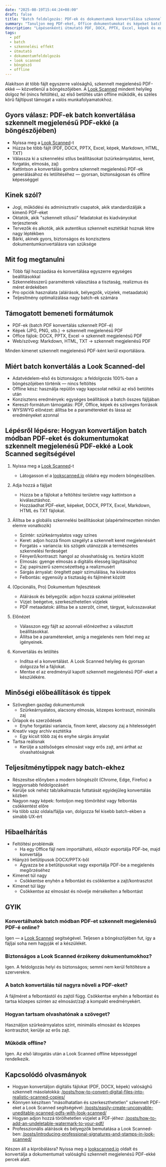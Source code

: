 ```yaml
---
date: "2025-08-19T15:44:24+08:00"
draft: false
title: "Batch feldolgozás: PDF-ek és dokumentumok konvertálása szkennelt megjelenésű PDF-ekké (Look Scanned)"
summary: "Tanuljon meg PDF-eket, Office dokumentumokat és képeket batch módon konvertálni valósághű szkennelt megjelenésű PDF-ekké a Look Scanned segítségével — mindent a böngészőjében, teljes adatvédelemmel."
description: "Lépésenkénti útmutató PDF, DOCX, PPTX, Excel, képek és egyebek batch konvertálásához szkennelt megjelenésű PDF-ekké a Look Scanned használatával. Helyi, gyors és adatvédelem-központú."
tags:
  - pdf
  - batch
  - szkennelési effekt
  - útmutató
  - dokumentumfeldolgozás
  - look scanned
  - böngésző
  - offline
---
```


Alakítson át több fájlt egyszerre valósághű, szkennelt megjelenésű PDF-ekké — közvetlenül a böngészőjében. A [Look Scanned](https://lookscanned.io) mindent helyileg dolgoz fel (nincs feltöltés), az első betöltés után offline működik, és széles körű fájltípust támogat a valós munkafolyamatokhoz.

## Gyors válasz: PDF-ek batch konvertálása szkennelt megjelenésű PDF-ekké (a böngészőjében)

- Nyissa meg a [Look Scanned](https://lookscanned.io)-t
- Húzza be több fájlt (PDF, DOCX, PPTX, Excel, képek, Markdown, HTML, TXT)
- Válassza ki a szkennelési stílus beállításokat (szürkeárnyalatos, keret, forgatás, elmosás, zaj)
- Kattintson a konvertálás gombra szkennelt megjelenésű PDF-ek generálásához és letöltéséhez — gyorsan, biztonságosan és offline képességgel

## Kinek szól?

- Jogi, működési és adminisztratív csapatok, akik standardizálják a kimenő PDF-eket
- Oktatók, akik "szkennelt stílusú" feladatokat és kiadványokat terjesztenek
- Tervezők és alkotók, akik autentikus szkennelt esztétikát hoznak létre nagy léptékben
- Bárki, akinek gyors, biztonságos és konzisztens dokumentumkonvertálásra van szüksége

## Mit fog megtanulni

- Több fájl hozzáadása és konvertálása egyszerre egységes beállításokkal
- Szkennelésszerű paraméterek választása a tisztaság, realizmus és méret érdekében
- Pro opciók használata (aláírások, bélyegzők, vízjelek, metaadatok)
- Teljesítmény optimalizálása nagy batch-ek számára

## Támogatott bemeneti formátumok

- PDF-ek (batch PDF konvertálás szkennelt PDF-é)
- Képek (JPG, PNG, stb.) → szkennelt megjelenésű PDF
- Office fájlok: DOCX, PPTX, Excel → szkennelt megjelenésű PDF
- Web/szöveg: Markdown, HTML, TXT → szkennelt megjelenésű PDF

Minden kimenet szkennelt megjelenésű PDF-ként kerül exportálásra.

## Miért batch konvertálás a Look Scanned-del

- Adatvédelem-első és biztonságos: a feldolgozás 100%-ban a böngészőjében történik — nincs feltöltés
- Offline kész: használja repülőn vagy kapcsolat nélkül az első betöltés után
- Konzisztens eredmények: egységes beállítások a batch összes fájljában
- Kereszt-formátum támogatás: PDF, Office, képek és szöveges források
- WYSIWYG előnézet: állítsa be a paramétereket és lássa az eredményeket azonnal

## Lépésről lépésre: Hogyan konvertáljon batch módban PDF-eket és dokumentumokat szkennelt megjelenésű PDF-ekké a Look Scanned segítségével

1. Nyissa meg a [Look Scanned](https://lookscanned.io)-t
   - Látogasson el a [lookscanned.io](https://lookscanned.io) oldalra egy modern böngészőben.

2. Adja hozzá a fájljait
   - Húzza be a fájlokat a feltöltési területre vagy kattintson a kiválasztáshoz.
   - Hozzáadhat PDF-eket, képeket, DOCX, PPTX, Excel, Markdown, HTML és TXT fájlokat.

3. Állítsa be a globális szkennelési beállításokat (alapértelmezetten minden elemre vonatkozik)
   - Színtér: szürkeárnyalatos vagy színes
   - Keret: adjon hozzá finom szegélyt a szkennelt keret megjelenésért
   - Forgatás + variancia: kis szögek utánozzák a természetes szkennelési ferdeséget
   - Fényerő/kontraszt: hangol az olvashatóság vs. textúra között
   - Elmosás: gyenge elmosás a digitális élesség lágyításához
   - Zaj: papírszerű szemcsézettség a realizmusért
   - Sárgás árnyalat: öregített papír szimulálása, ha kívánatos
   - Felbontás: egyensúly a tisztaság és fájlméret között

4. (Opcionális, Pro) Dokumentum fejlesztések
   - Aláírások és bélyegzők: adjon hozzá szakmai jelöléseket
   - Vízjel: beégetve, szerkeszthetetlen vízjelek
   - PDF metaadatok: állítsa be a szerzőt, címet, tárgyat, kulcsszavakat

5. Előnézet
   - Válasszon egy fájlt az azonnali előnézethez a választott beállításokkal.
   - Állítsa be a paramétereket, amíg a megjelenés nem felel meg az igényeinek.

6. Konvertálás és letöltés
   - Indítsa el a konvertálást. A Look Scanned helyileg és gyorsan dolgozza fel a fájlokat.
   - Mentse el az eredményül kapott szkennelt megjelenésű PDF-eket a készülékére.

## Minőségi előbeállítások és tippek

- Szövegben gazdag dokumentumok
  - Szürkeárnyalatos, alacsony elmosás, közepes kontraszt, minimális zaj
- Űrlapok és szerződések
  - Enyhe forgatási variancia, finom keret, alacsony zaj a hitelességért
- Kreatív vagy archív esztétika
  - Egy kicsit több zaj és enyhe sárgás árnyalat
- Tartsa reálisnak
  - Kerülje a szélsőséges elmosást vagy erős zajt, ami árthat az olvashatóságnak

## Teljesítménytippek nagy batch-ekhez

- Részesítse előnyben a modern böngészőt (Chrome, Edge, Firefox) a leggyorsabb feldolgozásért
- Kerülje sok nehéz tab/alkalmazás futtatását egyidejűleg konvertálás közben
- Nagyon nagy képek: fontoljon meg tömörítést vagy felbontás csökkentést előre
- Ha több száz oldala/fájlja van, dolgozza fel kisebb batch-ekben a simább UX-ért

## Hibaelhárítás

- Feltöltési problémák
  - Ha egy Office fájl nem importálható, először exportálja PDF-be, majd konvertálja
- Hiányzó betűtípusok DOCX/PPTX-ből
  - Ágyazza be a betűtípusokat vagy exportálja PDF-be a megjelenés megőrzéséhez
- Kimenet túl nagy
  - Csökkentse enyhén a felbontást és csökkentse a zajt/kontrasztot
- Kimenet túl lágy
  - Csökkentse az elmosást és növelje mérsékelten a felbontást

## GYIK

### Konvertálhatok batch módban PDF-et szkennelt megjelenésű PDF-é online?
Igen — a [Look Scanned](https://lookscanned.io) segítségével. Teljesen a böngészőjében fut, így a fájljai soha nem hagyják el a készülékét.

### Biztonságos a Look Scanned érzékeny dokumentumokhoz?
Igen. A feldolgozás helyi és biztonságos; semmi nem kerül feltöltésre a szerverekre.

### A batch konvertálás túl nagyra növeli a PDF-eket?
A fájlméret a felbontástól és zajtól függ. Csökkentse enyhén a felbontást és tartsa közepes szinten az elmosást/zajt a kompakt eredményekért.

### Hogyan tartsam olvashatónak a szöveget?
Használjon szürkeárnyalatos színt, minimális elmosást és közepes kontrasztot; kerülje az erős zajt.

### Működik offline?
Igen. Az első látogatás után a Look Scanned offline képességgel rendelkezik.

## Kapcsolódó olvasmányok

- Hogyan konvertáljon digitális fájlokat (PDF, DOCX, képek) valósághű szkennelt másolatokká: [/posts/how-to-convert-digital-files-into-realistic-scanned-copies/](../how-to-convert-digital-files-into-realistic-scanned-copies/)
- Könnyen készítsen "másolhatatlan és szerkeszthetetlen" szkennelt PDF-eket a Look Scanned segítségével: [/posts/easily-create-uncopyable-uneditable-scanned-pdfs-with-look-scanned/](../easily-create-uncopyable-uneditable-scanned-pdfs-with-look-scanned/)
- Hogyan adjon hozzá törölhetetlen vízjelet a PDF-jéhez: [/posts/how-to-add-an-undeletable-watermark-to-your-pdf/](../how-to-add-an-undeletable-watermark-to-your-pdf/)
- Professzionális aláírások és bélyegzők bemutatása a Look Scanned-ben: [/posts/introducing-professional-signatures-and-stamps-in-look-scanned/](../introducing-professional-signatures-and-stamps-in-look-scanned/)

Készen áll a kipróbálásra? Nyissa meg a [lookscanned.io](https://lookscanned.io) oldalt és konvertálja a dokumentumait valósághű szkennelt megjelenésű PDF-ekké percek alatt.